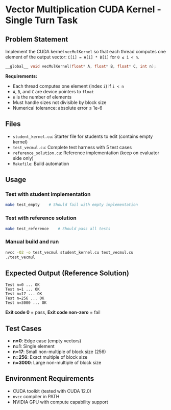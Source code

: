 # Vector Multiplication CUDA Kernel - Single Turn Task

## Problem Statement

Implement the CUDA kernel `vecMulKernel` so that each thread computes one element of the output vector:
`C[i] = A[i] * B[i]` for `0 ≤ i < n`.

```cpp
__global__ void vecMulKernel(float* A, float* B, float* C, int n);
```

**Requirements:**
- Each thread computes one element (index `i`) if `i < n`
- `A`, `B`, and `C` are device pointers to `float`
- `n` is the number of elements
- Must handle sizes not divisible by block size
- Numerical tolerance: absolute error ≤ 1e-6

## Files

- `student_kernel.cu`: Starter file for students to edit (contains empty kernel)
- `test_vecmul.cu`: Complete test harness with 5 test cases
- `reference_solution.cu`: Reference implementation (keep on evaluator side only)
- `Makefile`: Build automation

## Usage

### Test with student implementation
```bash
make test_empty    # Should fail with empty implementation
```

### Test with reference solution  
```bash
make test_reference    # Should pass all tests
```

### Manual build and run
```bash
nvcc -O2 -o test_vecmul student_kernel.cu test_vecmul.cu
./test_vecmul
```

## Expected Output (Reference Solution)

```
Test n=0 ... OK
Test n=1 ... OK
Test n=17 ... OK
Test n=256 ... OK
Test n=3000 ... OK
```

**Exit code 0** = pass, **Exit code non-zero** = fail

## Test Cases

- **n=0**: Edge case (empty vectors)
- **n=1**: Single element
- **n=17**: Small non-multiple of block size (256)
- **n=256**: Exact multiple of block size  
- **n=3000**: Large non-multiple of block size

## Environment Requirements

- CUDA toolkit (tested with CUDA 12.0)
- `nvcc` compiler in PATH
- NVIDIA GPU with compute capability support